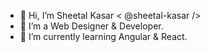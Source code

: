 - 👋 Hi, I’m Sheetal Kasar < @sheetal-kasar />
- 👀 I’m a Web Designer & Developer.
- 🌱 I’m currently learning Angular & React.


<!---
sheetal-kasar/sheetal-kasar is a ✨ special ✨ repository because its `README.md` (this file) appears on your GitHub profile.
You can click the Preview link to take a look at your changes.
--->
